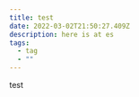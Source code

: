 ```yaml
---
title: test
date: 2022-03-02T21:50:27.409Z
description: here is at es
tags:
  - tag
  - ""
---
```

test